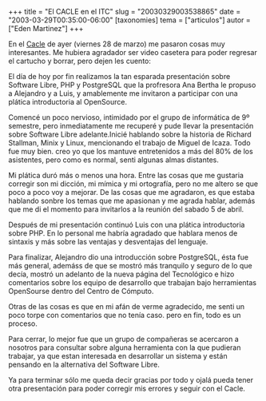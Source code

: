 +++
title = "El CACLE en el ITC"
slug = "20030329003538865"
date = "2003-03-29T00:35:00-06:00"
[taxonomies]
tema = ["articulos"]
autor = ["Eden Martinez"]
+++

En el [Cacle](http://glib.org.mx/projects/conferencias/) de ayer
(viernes 28 de marzo) me pasaron cosas muy interesantes. Me hubiera
agradador ser video casetera para poder regresar el cartucho y borrar,
pero dejen les cuento:

<!-- more -->
El día de hoy por fin realizamos la tan esparada presentación sobre
Software Libre, PHP y PostgreSQL que la profresora Ana Bertha le propuso
a Alejandro y a Luis, y amablemente me invitaron a participar con una
plática introductoria al OpenSource.

Comencé un poco nervioso, intimidado por el grupo de informática de 9º
semestre, pero inmediatamente me recuperé y pude llevar la presentación
sobre Software Libre adelante.Inicié hablando sobre la historia de
Richard Stallman, Minix y Linux, mencionando el trabajo de Miguel de
Icaza. Todo fue muy bien. creo yo que los mantuve entretenidos a más del
80% de los asistentes, pero como es normal, senti algunas almas
distantes.

Mi plática duró más o menos una hora. Entre las cosas que me gustaria
corregir son mi dicción, mi mímica y mi ortografía, pero no me altero se
que poco a poco voy a mejorar. De las cosas que me agradaron, es que
estaba hablando sonbre los temas que me apasionan y me agrada hablar,
además que me di el momento para invitarlos a la reunión del sabado 5 de
abril.

Después de mi presentación continuó Luis con una plática introductoria
sobre PHP. En lo personal me habría agradado que hablara menos de
sintaxis y más sobre las ventajas y desventajas del lenguaje.

Para finalizar, Alejandro dio una introducción sobre PostgreSQL, ésta
fue más general, ademáss de que se mostró más tranquilo y seguro de lo
que decía, mostró un adelanto de la nueva página del Tecnológico e hizo
comentarios sobre los equipo de desarrollo que trabajan bajo
herramientas OpenSourse dentro del Centro de Cómputo.

Otras de las cosas es que en mi afán de verme agradecido, me senti un
poco torpe con comentarios que no tenía caso. pero en fin, todo es un
proceso.

Para cerrar, lo mejor fue que un grupo de compañeras se acercaron a
nosotros para consultar sobre alguna herramienta con la que pudieran
trabajar, ya que estan interesada en desarrollar un sistema y están
pensando en la alternativa del Software Libre.

Ya para terminar sólo me queda decir gracias por todo y ojalá pueda
tener otra presentación para poder corregir mis errores y seguir con el
Cacle.

